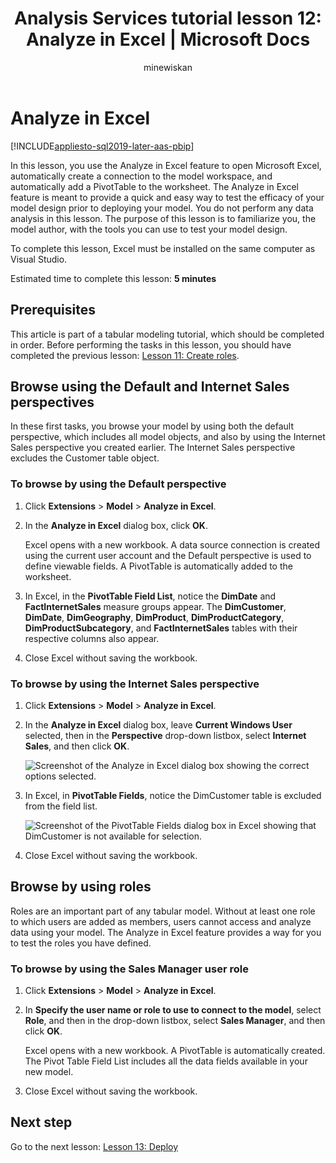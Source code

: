 ﻿---
title: "Analysis Services tutorial lesson 12: Analyze in Excel | Microsoft Docs"
description: Learn how to use the Analyze in Excel feature for an Analysis Services tabular model project.
ms.date: 02/20/2020
ms.service: analysis-services
ms.custom: tabular-models
ms.topic: tutorial
ms.author: kfollis
ms.reviewer: kfollis
author: minewiskan
---
# Analyze in Excel

[!INCLUDE[appliesto-sql2019-later-aas-pbip](../includes/appliesto-sql2019-later-aas-pbip.md)]

In this lesson, you use the Analyze in Excel feature to open Microsoft Excel, automatically create a connection to the model workspace, and automatically add a PivotTable to the worksheet. The Analyze in Excel feature is meant to provide a quick and easy way to test the efficacy of your model design prior to deploying your model. You do not perform any data analysis in this lesson. The purpose of this lesson is to familiarize you, the model author, with the tools you can use to test your model design.   
  
To complete this lesson, Excel must be installed on the same computer as Visual Studio.
  
Estimated time to complete this lesson: **5 minutes**  
  
## Prerequisites  

This article is part of a tabular modeling tutorial, which should be completed in order. Before performing the tasks in this lesson, you should have completed the previous lesson: [Lesson 11: Create roles](../tutorial-tabular-1400/as-lesson-11-create-roles.md).  
  
## Browse using the Default and Internet Sales perspectives  

In these first tasks, you browse your model by using both the default perspective, which includes all model objects, and also by using the Internet Sales perspective you created earlier. The Internet Sales perspective excludes the Customer table object.  
  
### To browse by using the Default perspective  
  
1. Click **Extensions** > **Model** > **Analyze in Excel**.  
  
1. In the **Analyze in Excel** dialog box, click **OK**.  
  
    Excel opens with a new workbook. A data source connection is created using the current user account and the Default perspective is used to define viewable fields. A PivotTable is automatically added to the worksheet.  
  
1. In Excel, in the **PivotTable Field List**, notice the **DimDate** and **FactInternetSales** measure groups appear. The **DimCustomer**, **DimDate**, **DimGeography**, **DimProduct**, **DimProductCategory**, **DimProductSubcategory**, and **FactInternetSales** tables with their respective columns also appear.  
  
1. Close Excel without saving the workbook.  
  
### To browse by using the Internet Sales perspective  
  
1. Click **Extensions** > **Model** > **Analyze in Excel**.   
  
1. In the **Analyze in Excel** dialog box, leave **Current Windows User** selected, then in the **Perspective** drop-down listbox, select **Internet Sales**, and then click **OK**.

    ![Screenshot of the Analyze in Excel dialog box showing the correct options selected.](../tutorial-tabular-1400/media/as-lesson12-perspective.png)

1. In Excel, in **PivotTable Fields**, notice the DimCustomer table is excluded from the field list.  

    ![Screenshot of the PivotTable Fields dialog box in Excel showing that DimCustomer is not available for selection.](../tutorial-tabular-1400/media/as-lesson12-fields.png)

1. Close Excel without saving the workbook.  
  
## Browse by using roles  

Roles are an important part of any tabular model. Without at least one role to which users are added as members, users cannot access and analyze data using your model. The Analyze in Excel feature provides a way for you to test the roles you have defined.  
  
### To browse by using the Sales Manager user role
  
1. Click **Extensions** > **Model** > **Analyze in Excel**.
  
1. In **Specify the user name or role to use to connect to the model**, select **Role**, and then in the drop-down listbox, select **Sales Manager**, and then click **OK**.  
  
    Excel opens with a new workbook. A PivotTable is automatically created. The Pivot Table Field List includes all the data fields available in your new model.  
1. Close Excel without saving the workbook.  
  
## Next step

Go to the next lesson: [Lesson 13: Deploy](../tutorial-tabular-1400/as-lesson-13-deploy.md)